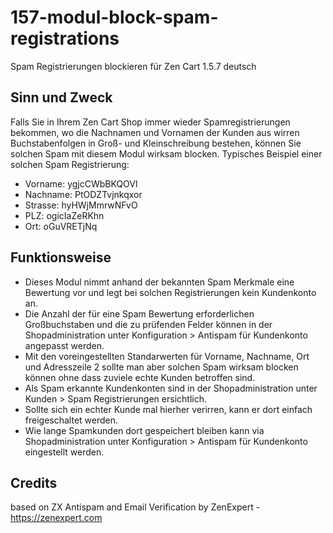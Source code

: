 # 157-modul-block-spam-registrations
Spam Registrierungen blockieren für Zen Cart 1.5.7 deutsch 

## Sinn und Zweck ##

Falls Sie in Ihrem Zen Cart Shop immer wieder Spamregistrierungen bekommen, wo die Nachnamen und Vornamen der Kunden aus wirren Buchstabenfolgen in Groß- und Kleinschreibung bestehen, können Sie solchen Spam mit diesem Modul wirksam blocken.
Typisches Beispiel einer solchen Spam Registrierung:

* Vorname: ygjcCWbBKQOVl
* Nachname: PtODZTvjnkqxor
* Strasse: hyHWjMmrwNFvO
* PLZ: ogicIaZeRKhn
* Ort: oGuVRETjNq

## Funktionsweise ##
* Dieses Modul nimmt anhand der bekannten Spam Merkmale eine Bewertung vor und legt bei solchen Registrierungen kein Kundenkonto an.
* Die Anzahl der für eine Spam Bewertung erforderlichen Großbuchstaben und die zu prüfenden Felder können in der Shopadministration unter Konfiguration > Antispam für Kundenkonto angepasst werden.
* Mit den voreingestellten Standarwerten für Vorname, Nachname, Ort und Adresszeile 2 sollte man aber solchen Spam wirksam blocken können ohne dass zuviele echte Kunden betroffen sind.
* Als Spam erkannte Kundenkonten sind in der Shopadministration unter Kunden > Spam Registrierungen ersichtlich.
* Sollte sich ein echter Kunde mal hierher verirren, kann er dort einfach freigeschaltet werden.
* Wie lange Spamkunden dort gespeichert bleiben kann via Shopadministration unter Konfiguration > Antispam für Kundenkonto eingestellt werden.

## Credits ##
based on ZX Antispam and Email Verification by ZenExpert - https://zenexpert.com